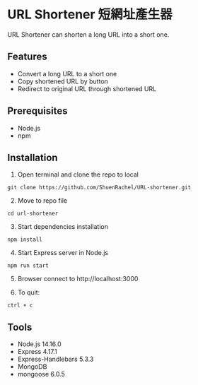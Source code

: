 # URL Shortener 短網址產生器

URL Shortener can shorten a long URL into a short one.

## Features
* Convert a long URL to a short one
* Copy shortened URL by button
* Redirect to original URL through shortened URL

## Prerequisites
* Node.js
* npm

## Installation
1. Open terminal and clone the repo to local
```
git clone https://github.com/ShuenRachel/URL-shortener.git
```

2. Move to repo file
```
cd url-shortener
```

3. Start dependencies installation
```
npm install
```

4. Start Express server in Node.js
```
npm run start
```

5. Browser connect to http://localhost:3000

6. To quit:
```
ctrl + c
```

## Tools
* Node.js 14.16.0
* Express 4.17.1
* Express-Handlebars 5.3.3
* MongoDB
* mongoose 6.0.5